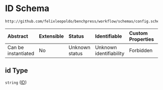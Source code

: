 # ID Schema

```txt
http://github.com/felixleopoldo/benchpress/workflow/schemas/config.schema.json#/definitions/bdgraph_graphsim/properties/id
```



| Abstract            | Extensible | Status         | Identifiable            | Custom Properties | Additional Properties | Access Restrictions | Defined In                                                       |
| :------------------ | :--------- | :------------- | :---------------------- | :---------------- | :-------------------- | :------------------ | :--------------------------------------------------------------- |
| Can be instantiated | No         | Unknown status | Unknown identifiability | Forbidden         | Allowed               | none                | [config.schema.json*](config.schema.json "open original schema") |

## id Type

`string` ([ID](config-definitions-bdgraph_graphsim-item-properties-id.md))
